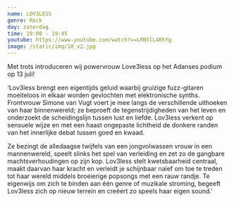 ```yaml
---
name: LOV3LESS
genre: Rock
day: zaterdag
time: 19:00 - 19:45
youtube: https://www.youtube.com/watch?v=LRN5lL4KhYg
image: /static/img/18_v2.jpg
---
```

Met trots introduceren wij powervrouw Love3less op het Adanses podium op 13 juli!

‘Lov3less brengt een eigentijds geluid waarbij gruizige fuzz-gitaren moeiteloos in elkaar worden gevlochten met elektronische synths. Frontvrouw Simone van Vugt voert je mee langs de verschillende uithoeken van haar binnenwereld; ze beproeft de tegenstrijdigheden van het leven en onderzoekt de scheidingslijn tussen lust en liefde. Lov3less verkent op sensuele wijze en met een haast ongepaste lichtheid de donkere randen van het innerlijke debat tussen goed en kwaad. 

Ze bezingt de alledaagse twijfels van een jongvolwassen vrouw in een mannenwereld, speelt slinks het spel van verleiding en zet zo de gangbare machtsverhoudingen op zijn kop. Lov3less stelt kwetsbaarheid centraal, maakt daarvan haar kracht en verleidt je schijnbaar naïef om toe te treden tot haar wereld middels broeierige popsongs met een rauw randje. Te eigenwijs om zich te binden aan één genre of muzikale stroming, begeeft Lov3less zich op nieuw terrein en creëert zo speels haar eigen sound.’